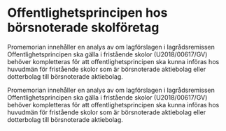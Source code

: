 # Offentlighetsprincipen hos börsnoterade skolföretag

Promemorian innehåller en analys av om lagförslagen i lagrådsremissen Offentlighetsprincipen ska gälla i fristående skolor (U2018/00617/GV) behöver kompletteras för att offentlighetsprincipen ska kunna införas hos huvudmän för fristående skolor som är börsnoterade aktiebolag eller dotterbolag till börsnoterade aktiebolag.

Promemorian innehåller en analys av om lagförslagen i lagrådsremissen Offentlighetsprincipen ska gälla i fristående skolor (U2018/00617/GV) behöver kompletteras för att offentlighetsprincipen ska kunna införas hos huvudmän för fristående skolor som är börsnoterade aktiebolag eller dotterbolag till börsnoterade aktiebolag.
